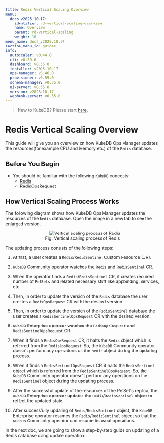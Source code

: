 ```yaml
---
title: Redis Vertical Scaling Overview
menu:
  docs_v2025.10.17:
    identifier: rd-vertical-scaling-overview
    name: Overview
    parent: rd-vertical-scaling
    weight: 10
menu_name: docs_v2025.10.17
section_menu_id: guides
info:
  autoscaler: v0.44.0
  cli: v0.59.0
  dashboard: v0.35.0
  installer: v2025.10.17
  ops-manager: v0.46.0
  provisioner: v0.59.0
  schema-manager: v0.35.0
  ui-server: v0.35.0
  version: v2025.10.17
  webhook-server: v0.35.0
---
```


> New to KubeDB? Please start [here](/docs/v2025.10.17/README).

# Redis Vertical Scaling Overview

This guide will give you an overview on how KubeDB Ops Manager updates the resources(for example CPU and Memory etc.) of the `Redis` database.

## Before You Begin

- You should be familiar with the following `KubeDB` concepts:
  - [Redis](/docs/v2025.10.17/guides/redis/concepts/redis)
  - [RedisOpsRequest](/docs/v2025.10.17/guides/redis/concepts/redisopsrequest)

## How Vertical Scaling Process Works

The following diagram shows how KubeDB Ops Manager updates the resources of the `Redis` database. Open the image in a new tab to see the enlarged version.

<figure align="center">
  <img alt="Vertical scaling process of Redis" src="/docs/v2025.10.17/images/day-2-operation/redis/rd-vertical_scaling.svg">
<figcaption align="center">Fig: Vertical scaling process of Redis</figcaption>
</figure>

The updating process consists of the following steps:

1. At first, a user creates a `Redis`/`RedisSentinel` Custom Resource (CR).

2. `KubeDB` Community operator watches the `Redis` and `RedisSentinel` CR.

3. When the operator finds a `Redis`/`RedisSentinel` CR, it creates required number of `PetSets` and related necessary stuff like appbinding, services, etc.

4. Then, in order to update the version of the `Redis` database the user creates a `RedisOpsRequest` CR with the desired version.

5. Then, in order to update the version of the `RedisSentinel` database the user creates a `RedisSentinelOpsRequest` CR with the desired version.

6. `KubeDB` Enterprise operator watches the `RedisOpsRequest` and `RedisSentinelOpsRequest` CR.

7. When it finds a `RedisOpsRequest` CR, it halts the `Redis` object which is referred from the `RedisOpsRequest`. So, the `KubeDB` Community operator doesn't perform any operations on the `Redis` object during the updating process.

8. When it finds a `RedisSentinelOpsRequest` CR, it halts the `RedisSentinel` object which is referred from the `RedisSentinelOpsRequest`. So, the `KubeDB` Community operator doesn't perform any operations on the `RedisSentinel` object during the updating process.

9. After the successful update of the resources of the PetSet's replica, the `KubeDB` Enterprise operator updates the `Redis`/`RedisSentinel` object to reflect the updated state.

10. After successfully updating of `Redis`/`RedisSentinel` object, the `KubeDB` Enterprise operator resumes the `Redis`/`RedisSentinel` object so that the `KubeDB` Community operator can resume its usual operations.

In the next doc, we are going to show a step-by-step guide on updating of a Redis database using update operation.